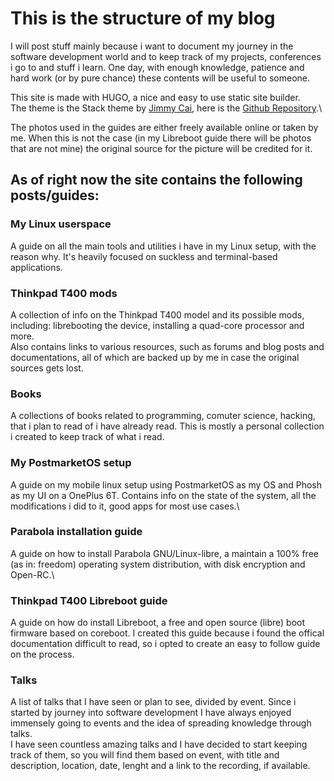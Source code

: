 # This is the structure of my blog

I will post stuff mainly because i want to document my journey in the software development world and to keep track of my projects, conferences i go to and stuff i learn. One day, with enough knowledge, patience and hard work (or by pure chance) these contents will be useful to someone.

This site is made with HUGO, a nice and easy to use static site builder.\
The theme is the Stack theme by [Jimmy Cai](https://jimmycai.com/), here is the [Github Repository](https://github.com/CaiJimmy/hugo-theme-stack).\

The photos used in the guides are either freely available online or taken by me. When this is not the case (in my Libreboot guide there will be photos that are not mine) the original source for the picture will be credited for it.

## As of right now the site contains the following posts/guides:
### My Linux userspace
A guide on all the main tools and utilities i have in my Linux setup, with the reason why. It's heavily focused on suckless and terminal-based applications.
### Thinkpad T400 mods
A collection of info on the Thinkpad T400 model and its possible mods, including: librebooting the device, installing a quad-core processor and more.\
Also contains links to various resources, such as forums and blog posts and documentations, all of which are backed up by me in case the original sources gets lost.
### Books
A collections of books related to programming, comuter science, hacking, that i plan to read of i have already read. This is mostly a personal collection i created to keep track of what i read.
### My PostmarketOS setup
A guide on my mobile linux setup using PostmarketOS as my OS and Phosh as my UI on a OnePlus 6T. Contains info on the state of the system, all the modifications i did to it, good apps for most use cases.\
### Parabola installation guide
A guide on how to install Parabola GNU/Linux-libre, a maintain a 100% free (as in: freedom) operating system distribution, with disk encryption and Open-RC.\
### Thinkpad T400 Libreboot guide
A guide on how do install Libreboot, a free and open source (libre) boot firmware based on coreboot. I created this guide because i found the offical documentation difficult to read, so i opted to create an easy to follow guide on the process.
### Talks
A list of talks that I have seen or plan to see, divided by event. Since i started by journey into software development I have always enjoyed immensely going to events and the idea of spreading knowledge through talks.\
I have seen countless amazing talks and I have decided to start keeping track of them, so you will find them based on event, with title and description, location, date, lenght and a link to the recording, if available.

